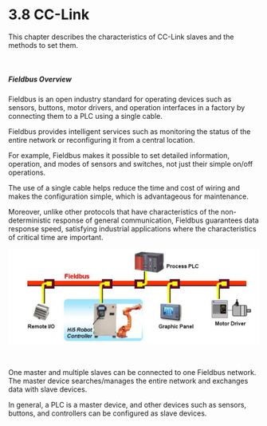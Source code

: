 ﻿# 3.8 CC-Link

This chapter describes the characteristics of CC-Link slaves and the methods to set them.


<br>

##### Fieldbus Overview

Fieldbus is an open industry standard for operating devices such as sensors, buttons, motor drivers, and operation interfaces in a factory by connecting them to a PLC using a single cable.

Fieldbus provides intelligent services such as monitoring the status of the entire network or reconfiguring it from a central location.

For example, Fieldbus makes it possible to set detailed information, operation, and modes of sensors and switches, not just their simple on/off operations.

The use of a single cable helps reduce the time and cost of wiring and makes the configuration simple, which is advantageous for maintenance. 

Moreover, unlike other protocols that have characteristics of the non-deterministic response of general communication, Fieldbus guarantees data response speed, satisfying industrial applications where the characteristics of critical time are important.

![[Figure 3.8-1 Fieldbus]](<../../_assets/3-Settings-Industrial-Communication/3.8-CC-Link/image_1.png>) 

<br>

One master and multiple slaves can be connected to one Fieldbus network.
The master device searches/manages the entire network and exchanges data with slave devices.

In general, a PLC is a master device, and other devices such as sensors, buttons, and controllers can be configured as slave devices.